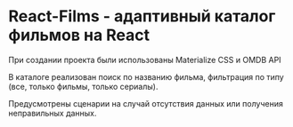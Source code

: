 # React-Films - адаптивный каталог фильмов на React

При создании проекта были использованы Materialize CSS и OMDB API

В каталоге реализован поиск по названию фильма, фильтрация по типу (все, только фильмы, только сериалы).

Предусмотрены сценарии на случай отсутствия данных или получения неправильных данных.
